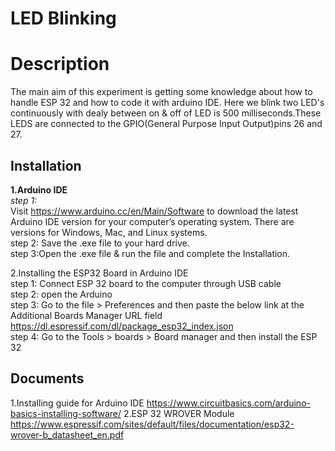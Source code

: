
# LED Blinking
# Description
The main aim of this experiment is getting some knowledge about how to handle ESP 32 and how to code it with arduino IDE.
Here we blink two LED's continuously with dealy between on & off of LED is 500 milliseconds.These LEDS are connected to the GPIO(General Purpose Input Output)pins 26 and 27. 


## Installation 
  <b >1.Arduino IDE</b>   
  <i>step 1:</i>          
  Visit https://www.arduino.cc/en/Main/Software  to download the latest Arduino IDE version for your computer’s operating system. There are versions for Windows, Mac, and Linux systems.  
  step 2: Save the .exe file to your hard drive.  
  step 3:Open the .exe file & run the file and complete the Installation.       

  2.Installing the ESP32 Board in Arduino IDE  
   step 1: Connect ESP 32 board to the computer through USB cable  
   step 2: open the Arduino  
   step 3: 	Go to the file >  Preferences and then paste the below link at the Additional Boards Manager URL field
   https://dl.espressif.com/dl/package_esp32_index.json  
   step 4:	Go to the Tools  >  boards  >  Board manager and then install the ESP 32  



  
  


     









## Documents
1.Installing guide for Arduino IDE
          https://www.circuitbasics.com/arduino-basics-installing-software/ 
2.ESP 32 WROVER Module
 https://www.espressif.com/sites/default/files/documentation/esp32-wrover-b_datasheet_en.pdf

